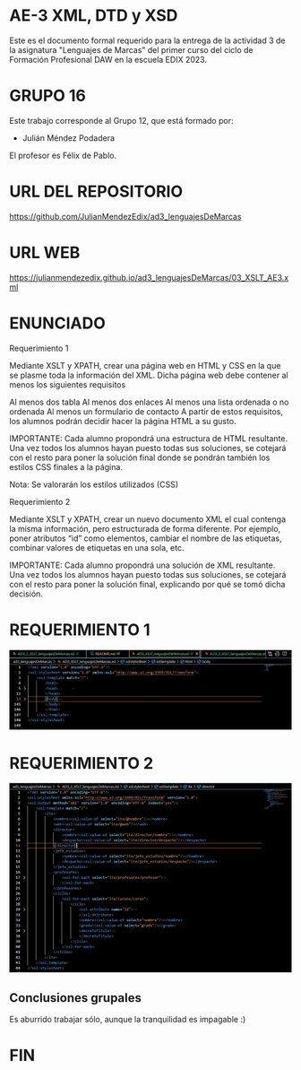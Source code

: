 
# AE-3 XML, DTD y XSD

Este es el documento formal requerido para la entrega de la actividad 3 de la asignatura "Lenguajes de Marcas" del primer curso del ciclo de Formación Profesional DAW en la escuela EDIX 2023.

# GRUPO 16

Este trabajo corresponde al Grupo 12, que está formado por:

 - Julián Méndez Podadera

El profesor  es Félix de Pablo.

# URL DEL REPOSITORIO
https://github.com/JulianMendezEdix/ad3_lenguajesDeMarcas

# URL WEB

https://julianmendezedix.github.io/ad3_lenguajesDeMarcas/03_XSLT_AE3.xml

# ENUNCIADO

Requerimiento 1

Mediante XSLT y XPATH, crear una página web en HTML y CSS en la que se plasme toda la información del XML. Dicha página web debe contener al menos los siguientes requisitos

Al menos dos tabla
Al menos dos enlaces
Al menos una lista ordenada o no ordenada
Al menos un formulario de contacto
A partir de estos requisitos, los alumnos podrán decidir hacer la página HTML a su gusto.

IMPORTANTE: Cada alumno propondrá una estructura de HTML resultante. Una vez todos los alumnos hayan puesto todas sus soluciones, se cotejará con el resto para poner la solución final donde se pondrán también los estilos CSS finales a la página.

Nota: Se valorarán los estilos utilizados (CSS)

Requerimiento 2

Mediante XSLT y XPATH, crear un nuevo documento XML el cual contenga la misma información, pero estructurada de forma diferente. Por ejemplo, poner atributos “id” como elementos, cambiar el nombre de las etiquetas, combinar valores de etiquetas en una sola, etc.

IMPORTANTE: Cada alumno propondrá una solución de XML resultante. Una vez todos los alumnos hayan puesto todas sus soluciones, se cotejará con el resto para poner la solución final, explicando por qué se tomó dicha decisión.

# REQUERIMIENTO 1

![Presentación1_page-0001](img\1.jpg)


# REQUERIMIENTO 2

![Presentación1_page-0001](img\2.jpg)

## Conclusiones grupales

Es aburrido trabajar sólo, aunque la tranquilidad es impagable :)

# FIN